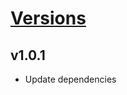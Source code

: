 # [Versions](https://github.com/Tracktor/eslint-config-react-tracktor/releases)

## v1.0.1
- Update dependencies
